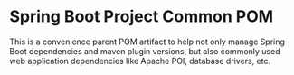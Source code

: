 # Spring Boot Project Common POM

This is a convenience parent POM artifact to help not only manage Spring Boot dependencies and maven plugin versions, but also commonly used web application dependencies like Apache POI, database drivers, etc.
